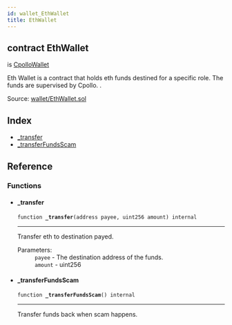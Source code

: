 ```yaml
---
id: wallet_EthWallet
title: EthWallet
---
```


<div class="contract-doc"><div class="contract"><h2 class="contract-header"><span class="contract-kind">contract</span> EthWallet</h2><p class="base-contracts"><span>is</span> <a href="wallet_CpolloWallet.html">CpolloWallet</a></p><p class="description">Eth Wallet is a contract that holds eth funds destined for a specific role. The funds are supervised by Cpollo. .</p><div class="source">Source: <a href="https://github.com/Cpollo/Ethereum/blob/v0.0.3/contracts/wallet/EthWallet.sol" target="_blank">wallet/EthWallet.sol</a></div></div><div class="index"><h2>Index</h2><ul><li><a href="wallet_EthWallet.html#_transfer">_transfer</a></li><li><a href="wallet_EthWallet.html#_transferFundsScam">_transferFundsScam</a></li></ul></div><div class="reference"><h2>Reference</h2><div class="functions"><h3>Functions</h3><ul><li><div class="item function"><span id="_transfer" class="anchor-marker"></span><h4 class="name">_transfer</h4><div class="body"><code class="signature">function <strong>_transfer</strong><span>(address payee, uint256 amount) </span><span>internal </span></code><hr/><div class="description"><p>Transfer eth to destination payed.</p></div><dl><dt><span class="label-parameters">Parameters:</span></dt><dd><div><code>payee</code> - The destination address of the funds.</div><div><code>amount</code> - uint256</div></dd></dl></div></div></li><li><div class="item function"><span id="_transferFundsScam" class="anchor-marker"></span><h4 class="name">_transferFundsScam</h4><div class="body"><code class="signature">function <strong>_transferFundsScam</strong><span>() </span><span>internal </span></code><hr/><div class="description"><p>Transfer  funds back when scam happens.</p></div></div></div></li></ul></div></div></div>
